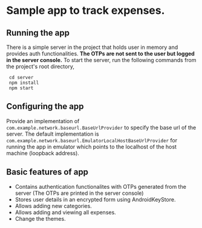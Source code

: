 # Sample app to track expenses.

## Running the app
  There is a simple server in the project that holds user in memory and provides auth functionalities. **The OTPs are not sent to the user but logged in the server console.** 
  To start the server,
  run the following commands from the project's root directory,
  ```
   cd server
   npm install
   npm start
  ```
## Configuring the app
  Provide an implementation of 
  ```com.example.network.baseurl.BaseUrlProvider``` 
  to specify the base url of the server.
  The default implementation is 
  ```com.example.network.baseurl.EmulatorLocalHostBaseUrlProvider``` for running the app in emulator which points to the localhost of the host machine (loopback address).

## Basic features of app
  - Contains authentication functionalites with OTPs generated from the server (The OTPs are printed in the server console)
  - Stores user details in an encrypted form using AndroidKeyStore.
   - Allows adding new categories.
  - Allows adding and viewing all expenses.
  - Change the themes.

  
  
